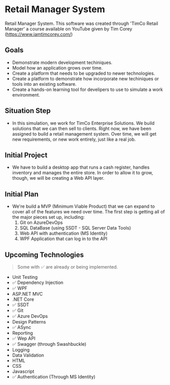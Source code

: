 # Retail Manager System
Retail Manager System. This software was created through 'TimCo Retail Manager' a course available on YouTube given by Tim Corey (https://www.iamtimcorey.com/)


## Goals
  - Demonstrate modern development techiniques.
  - Model how an application grows over time.
  - Create a platform that needs to be upgraded to newer technologies.
  - Create a platform to demonstrate how incorporate new techiniques or tools into an existing software.
  - Create a hands-on learning tool for develipers to use to simulate a work environment.
  
  
## Situation Step
  - In this simulation, we work for TimCo Enterprise Solutions. We build solutions that we can then sell to clients. 
    Right now, we have been assigned to build a retail management system. Over time, we will get new requirements,
    or new work entirely, just like a real job.
    
  
## Initial Project
   - We have to build a desktop app that runs a cash register, handles inventory and manages the entire store.
    In order to allow it to grow, though, we will be creating a Web API layer.
    
  
## Initial Plan
   - We're build a MVP (Minimum Viable Product) that we can expand to cover all of the features we need over time. The first step is         getting   all of the major pieces set up, including:
      1. Git on AzureDevOps
      2. SQL DataBase (using SSDT - SQL Server Data Tools)
      3. Web API with authentication (MS Identity)
      4. WPF Application that can log in to the API
      
    
## Upcoming Technologies
   > Some with :white_check_mark: are already or being implemented.
   
  - Unit Testing
  - :white_check_mark: Dependency Injection 
  - :white_check_mark: WPF 
  - ASP.NET MVC
  - .NET Core
  - :white_check_mark: SSDT
  - :white_check_mark: Git 
  - :white_check_mark: Azure DevOps 
  - Design Patterns
  - :white_check_mark: ASync
  - Reporting
  - :white_check_mark: Wep API 
  - :white_check_mark: Swagger (through Swashbuckle) 
  - Logging
  - Data Validation
  - HTML
  - CSS
  - Javascript
  - :white_check_mark: Authentication (Through MS Identity) 
      
  
